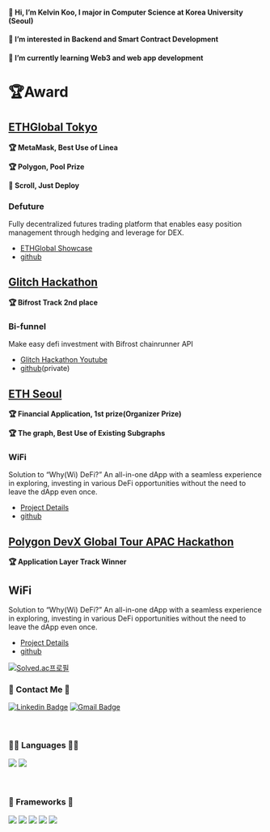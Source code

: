 <div align="left">
  <h4>👋 Hi, I’m Kelvin Koo, I major in Computer Science at Korea University (Seoul)</h4>
  <h4>👀 I’m interested in Backend and Smart Contract Development</h4>
  <h4>🌱 I’m currently learning Web3 and web app development</h4>

# 🏆️Award

## [ETHGlobal Tokyo](https://ethglobal.com/showcase/defuture-g31hx)

**🏆 MetaMask, Best Use of Linea**

**🏆 Polygon, Pool Prize**

**📜 Scroll, Just Deploy**

### Defuture

Fully decentralized futures trading platform that enables easy position management through hedging and leverage for DEX.

- [ETHGlobal Showcase](https://ethglobal.com/showcase/defuture-g31hx)
- [github](https://github.com/ETHGlobal-Tokyo-ValleyDance/defutures)

## [Glitch Hackathon](https://glitch-hack.com/)

**🏆 Bifrost Track 2nd place**

### Bi-funnel

Make easy defi investment with Bifrost chainrunner API
- [Glitch Hackathon Youtube](https://youtu.be/u8vomFghJjg?t=1562)
- [github](https://github.com/take5ive/liquidity-bifunnel-contract)(private)

## [ETH Seoul](https://devfolio.co/projects/wifi-ca12)

**🏆 Financial Application, 1st prize(Organizer Prize)**

**🏆 The graph, Best Use of Existing Subgraphs**

### WiFi

Solution to “Why(Wi) DeFi?” An all-in-one dApp with a seamless experience in exploring, investing in various DeFi opportunities without the need to leave the dApp even once.

- [Project Details](https://devfolio.co/projects/wifi-ca12)
- [github](https://github.com/take5ive/wi-fi-eth-seoul)

## [Polygon DevX Global Tour APAC Hackathon](https://polygon.technology/devxglobaltour/hackathon)

**🏆 Application Layer Track Winner**

## WiFi

Solution to “Why(Wi) DeFi?” An all-in-one dApp with a seamless experience in exploring, investing in various DeFi opportunities without the need to leave the dApp even once.

- [Project Details](https://devfolio.co/projects/wifi-ca12)
- [github](https://github.com/take5ive/wi-fi-eth-seoul)

[![Solved.ac프로필](http://mazassumnida.wtf/api/v2/generate_badge?boj=lawkelvin33)](https://solved.ac/lawkelvin33)

### 📱 Contact Me 📱
[![Linkedin Badge](https://img.shields.io/badge/-Linkedin-0A66C2?logo=Linkedin&logoColor=white&style=for-the-badge&link=https://www.linkedin.com/in/jakyung-‍koo-120478226/)](https://www.linkedin.com/in/jakyung-‍koo-120478226/)
[![Gmail Badge](https://img.shields.io/badge/Gmail-EA4335?&logo=Gmail&logoColor=white&style=for-the-badge&link=mailto:lawkelvin33@gmail.com)](mailto:lawkelvin33@gmail.com)
<br> <br> <br>

### 👩‍💻 Languages 👩‍💻
<img src="https://img.shields.io/badge/TypeScript-3178C6?style=for-the-badge&logo=TypeScript&logoColor=white">
<img src="https://img.shields.io/badge/Python-3776AB?style=for-the-badge&logo=Python&logoColor=white">
<br> <br> <br>

### 🚀 Frameworks 🚀
<img src="https://img.shields.io/badge/Node.js-339933?style=for-the-badge&logo=Node.js&logoColor=white">
<img src="https://img.shields.io/badge/MongoDB-47A248?style=for-the-badge&logo=MongoDB&logoColor=white">
<img src="https://img.shields.io/badge/Amazon AWS-232F3E?style=for-the-badge&logo=Amazon AWS&logoColor=white">
<img src="https://img.shields.io/badge/express.js-%23404d59.svg?style=for-the-badge&logo=express&logoColor=white">
<img src="https://img.shields.io/badge/nestjs-%23E0234E.svg?style=for-the-badge&logo=nestjs&logoColor=white">
<br> <br> <br>
